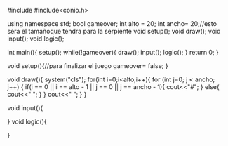 #include<iostream>
#include<conio.h>

using namespace std;
bool gameover;
int alto = 20;
int ancho= 20;//esto sera el tamañoque tendra para la serpiente
void setup(); void draw(); void input(); void logic();

int main(){
    setup();
    while(!gameover){
        draw();
        input();
        logic();
    }
    return 0;
}

void setup(){//para finalizar el juego
    gameover= false;
}

void draw(){
    system("cls");
    for(int i=0;i<alto;i++){
        for (int j=0; j < ancho; j++)
        {
            if(i == 0 || i == alto - 1 || j == 0 || j == ancho - 1){
                cout<<"#";
            }
            else{
                cout<<" ";
            }
        }
        cout<<" ";
    }
}

void input(){

}
void logic(){

}
